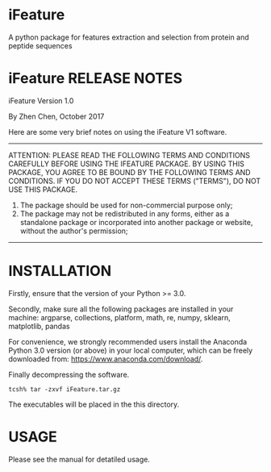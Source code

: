 # iFeature
A python package for features extraction and selection from protein and peptide sequences

iFeature RELEASE NOTES
=====================

iFeature Version 1.0

By Zhen Chen, October 2017

Here are some very brief notes on using the iFeature V1 software.

-----------------------------------------------------------------------------------
ATTENTION: PLEASE READ THE FOLLOWING TERMS AND CONDITIONS CAREFULLY BEFORE USING
THE IFEATURE PACKAGE. BY USING THIS PACKAGE, YOU AGREE TO BE BOUND BY THE
FOLLOWING TERMS AND CONDITIONS. IF YOU DO NOT ACCEPT THESE TERMS ("TERMS"), DO
NOT USE THIS PACKAGE.

1) The package should be used for non-commercial purpose only;
2) The package may not be redistributed in any forms, either as a standalone
   package or incorporated into another package or website, without the
   author's permission;
-----------------------------------------------------------------------------------
INSTALLATION
============
Firstly, ensure that the version of your Python >= 3.0.

Secondly, make sure all the following packages are installed in your machine:
	argparse, collections, platform, math, re, numpy, sklearn, matplotlib, pandas
	
For convenience, we strongly recommended users install the Anaconda Python 3.0 version 
(or above) in your local computer, which can be freely downloaded from:
https://www.anaconda.com/download/.

Finally decompressing the software.

    tcsh% tar -zxvf iFeature.tar.gz

The executables will be placed in the this directory.

USAGE
============
Please see the manual for detatiled usage.
